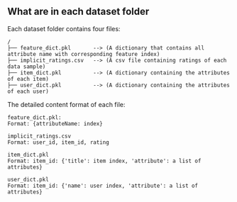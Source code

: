## What are in each dataset folder 

Each dataset folder contains four files:

```
/
├── feature_dict.pkl       --> (A dictionary that contains all attribute name with corresponding feature index)
├── implicit_ratings.csv   --> (A csv file containing ratings of each data sample)
├── item_dict.pkl          --> (A dictionary containing the attributes of each item)
├── user_dict.pkl          --> (A dictionary containing the attributes of each user)
```

The detailed content format of each file:

```
feature_dict.pkl:
Format: {attributeName: index}
```

```
implicit_ratings.csv
Format: user_id, item_id, rating
```

```
item_dict.pkl
Format: item_id: {'title': item index, 'attribute': a list of attributes}  
```

```
user_dict.pkl
Format: item_id: {'name': user index, 'attribute': a list of attributes}  
```